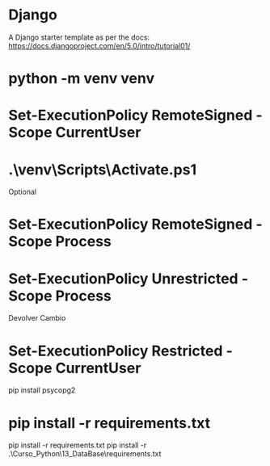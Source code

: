 # Django

A Django starter template as per the docs: https://docs.djangoproject.com/en/5.0/intro/tutorial01/



# python -m venv venv
# Set-ExecutionPolicy RemoteSigned -Scope CurrentUser
# .\venv\Scripts\Activate.ps1

Optional
# Set-ExecutionPolicy RemoteSigned -Scope Process
# Set-ExecutionPolicy Unrestricted -Scope Process

Devolver Cambio
# Set-ExecutionPolicy Restricted -Scope CurrentUser


pip install psycopg2
# pip install -r requirements.txt
pip install -r requirements.txt
pip install -r .\Curso_Python\13_DataBase\requirements.txt